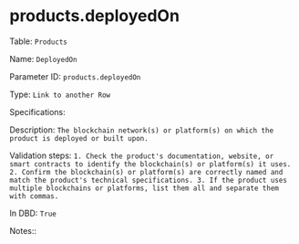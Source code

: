 # products.deployedOn

Table: ```Products```

Name: ```DeployedOn```

Parameter ID: ```products.deployedOn```

Type: ```Link to another Row```

Specifications: ``` ```

Description: ```The blockchain network(s) or platform(s) on which the product is deployed or built upon.```

Validation steps: ```1. Check the product's documentation, website, or smart contracts to identify the blockchain(s) or platform(s) it uses.
2. Confirm the blockchain(s) or platform(s) are correctly named and match the product's technical specifications.
3. If the product uses multiple blockchains or platforms, list them all and separate them with commas.```

In DBD: ```True```

Notes:: ``` ```

